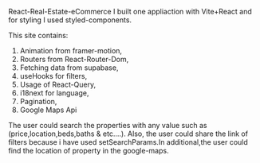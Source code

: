 

React-Real-Estate-eCommerce
I built one appliaction with Vite+React and for styling I used styled-components.

This site contains: 

1. Animation from framer-motion,
2. Routers from React-Router-Dom,
3. Fetching data from supabase,
4. useHooks for filters,
5. Usage of React-Query,
6. i18next for language,
7. Pagination,
8. Google Maps Api



The user could search the properties with any value such as (price,location,beds,baths & etc....). Also, the user could share the link of filters because i have used setSearchParams.In additional,the user could find the location of property in the google-maps.






